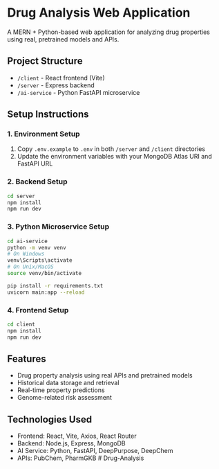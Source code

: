 # Drug Analysis Web Application

A MERN + Python-based web application for analyzing drug properties using real, pretrained models and APIs.

## Project Structure
- `/client` - React frontend (Vite)
- `/server` - Express backend
- `/ai-service` - Python FastAPI microservice

## Setup Instructions

### 1. Environment Setup
1. Copy `.env.example` to `.env` in both `/server` and `/client` directories
2. Update the environment variables with your MongoDB Atlas URI and FastAPI URL

### 2. Backend Setup
```bash
cd server
npm install
npm run dev
```

### 3. Python Microservice Setup
```bash
cd ai-service
python -m venv venv
# On Windows
venv\Scripts\activate
# On Unix/MacOS
source venv/bin/activate

pip install -r requirements.txt
uvicorn main:app --reload
```

### 4. Frontend Setup
```bash
cd client
npm install
npm run dev
```

## Features
- Drug property analysis using real APIs and pretrained models
- Historical data storage and retrieval
- Real-time property predictions
- Genome-related risk assessment

## Technologies Used
- Frontend: React, Vite, Axios, React Router
- Backend: Node.js, Express, MongoDB
- AI Service: Python, FastAPI, DeepPurpose, DeepChem
- APIs: PubChem, PharmGKB #   D r u g - A n a l y s i s  
 
